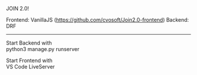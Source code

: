 JOIN 2.0!

Frontend: VanillaJS (https://github.com/cvosoft/Join2.0-frontend)
Backend: DRF

-----

Start Backend with  
python3 manage.py runserver


Start Frontend with  
VS Code LiveServer
